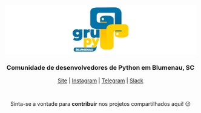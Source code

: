 ![](https://github.com/pythonbnu/.github/raw/main/profile/img/banner.png)

<span align="center">

<h3>Comunidade de desenvolvedores de Python em Blumenau, SC</h3>

<p><a href="https://blumenau.sc.python.org.br/" target="_blank">Site</a> | <a href="https://www.instagram.com/grupyblumenau/" target="_blank">Instagram</a> | <a href="https://t.me/GruPyBnu" target="_blank">Telegram</a> | <a href="https://hackerspaceblumenau.slack.com/messages/C6U70HXK4" target="_blank">Slack</a></p>

<br>
<p>Sinta-se a vontade para <strong>contribuir</strong> nos projetos compartilhados aqui! 😉</p>

</span>

